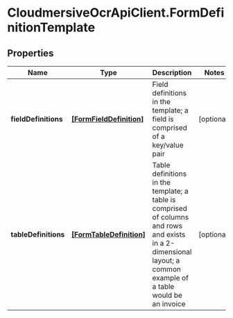 # CloudmersiveOcrApiClient.FormDefinitionTemplate

## Properties
Name | Type | Description | Notes
------------ | ------------- | ------------- | -------------
**fieldDefinitions** | [**[FormFieldDefinition]**](FormFieldDefinition.md) | Field definitions in the template; a field is comprised of a key/value pair | [optional] 
**tableDefinitions** | [**[FormTableDefinition]**](FormTableDefinition.md) | Table definitions in the template; a table is comprised of columns and rows and exists in a 2-dimensional layout; a common example of a table would be an invoice | [optional] 


